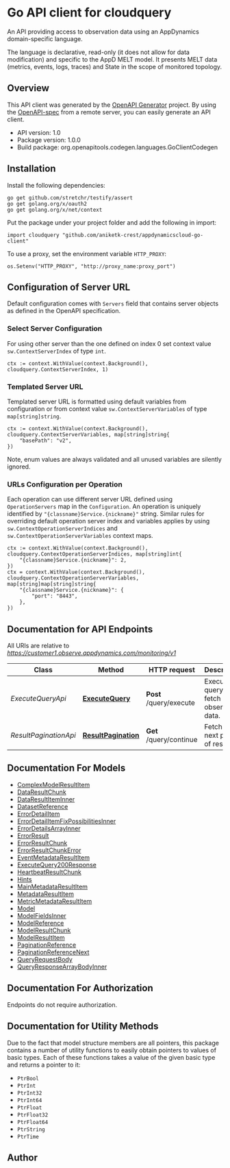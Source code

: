 # Go API client for cloudquery

An API providing access to observation data using an AppDynamics domain-specific language.

The language is declarative, read-only (it does not allow for data modification) and specific to the AppD MELT model.
It presents MELT data (metrics, events, logs, traces) and State in the scope of monitored topology.

## Overview
This API client was generated by the [OpenAPI Generator](https://openapi-generator.tech) project.  By using the [OpenAPI-spec](https://www.openapis.org/) from a remote server, you can easily generate an API client.

- API version: 1.0
- Package version: 1.0.0
- Build package: org.openapitools.codegen.languages.GoClientCodegen

## Installation

Install the following dependencies:

```shell
go get github.com/stretchr/testify/assert
go get golang.org/x/oauth2
go get golang.org/x/net/context
```

Put the package under your project folder and add the following in import:

```golang
import cloudquery "github.com/aniketk-crest/appdynamicscloud-go-client"
```

To use a proxy, set the environment variable `HTTP_PROXY`:

```golang
os.Setenv("HTTP_PROXY", "http://proxy_name:proxy_port")
```

## Configuration of Server URL

Default configuration comes with `Servers` field that contains server objects as defined in the OpenAPI specification.

### Select Server Configuration

For using other server than the one defined on index 0 set context value `sw.ContextServerIndex` of type `int`.

```golang
ctx := context.WithValue(context.Background(), cloudquery.ContextServerIndex, 1)
```

### Templated Server URL

Templated server URL is formatted using default variables from configuration or from context value `sw.ContextServerVariables` of type `map[string]string`.

```golang
ctx := context.WithValue(context.Background(), cloudquery.ContextServerVariables, map[string]string{
	"basePath": "v2",
})
```

Note, enum values are always validated and all unused variables are silently ignored.

### URLs Configuration per Operation

Each operation can use different server URL defined using `OperationServers` map in the `Configuration`.
An operation is uniquely identified by `"{classname}Service.{nickname}"` string.
Similar rules for overriding default operation server index and variables applies by using `sw.ContextOperationServerIndices` and `sw.ContextOperationServerVariables` context maps.

```golang
ctx := context.WithValue(context.Background(), cloudquery.ContextOperationServerIndices, map[string]int{
	"{classname}Service.{nickname}": 2,
})
ctx = context.WithValue(context.Background(), cloudquery.ContextOperationServerVariables, map[string]map[string]string{
	"{classname}Service.{nickname}": {
		"port": "8443",
	},
})
```

## Documentation for API Endpoints

All URIs are relative to *https://customer1.observe.appdynamics.com/monitoring/v1*

Class | Method | HTTP request | Description
------------ | ------------- | ------------- | -------------
*ExecuteQueryApi* | [**ExecuteQuery**](docs/ExecuteQueryApi.md#executequery) | **Post** /query/execute | Execute a query to fetch observation data.
*ResultPaginationApi* | [**ResultPagination**](docs/ResultPaginationApi.md#resultpagination) | **Get** /query/continue | Fetch the next page of results.


## Documentation For Models

 - [ComplexModelResultItem](docs/ComplexModelResultItem.md)
 - [DataResultChunk](docs/DataResultChunk.md)
 - [DataResultItemInner](docs/DataResultItemInner.md)
 - [DatasetReference](docs/DatasetReference.md)
 - [ErrorDetailItem](docs/ErrorDetailItem.md)
 - [ErrorDetailItemFixPossibilitiesInner](docs/ErrorDetailItemFixPossibilitiesInner.md)
 - [ErrorDetailsArrayInner](docs/ErrorDetailsArrayInner.md)
 - [ErrorResult](docs/ErrorResult.md)
 - [ErrorResultChunk](docs/ErrorResultChunk.md)
 - [ErrorResultChunkError](docs/ErrorResultChunkError.md)
 - [EventMetadataResultItem](docs/EventMetadataResultItem.md)
 - [ExecuteQuery200Response](docs/ExecuteQuery200Response.md)
 - [HeartbeatResultChunk](docs/HeartbeatResultChunk.md)
 - [Hints](docs/Hints.md)
 - [MainMetadataResultItem](docs/MainMetadataResultItem.md)
 - [MetadataResultItem](docs/MetadataResultItem.md)
 - [MetricMetadataResultItem](docs/MetricMetadataResultItem.md)
 - [Model](docs/Model.md)
 - [ModelFieldsInner](docs/ModelFieldsInner.md)
 - [ModelReference](docs/ModelReference.md)
 - [ModelResultChunk](docs/ModelResultChunk.md)
 - [ModelResultItem](docs/ModelResultItem.md)
 - [PaginationReference](docs/PaginationReference.md)
 - [PaginationReferenceNext](docs/PaginationReferenceNext.md)
 - [QueryRequestBody](docs/QueryRequestBody.md)
 - [QueryResponseArrayBodyInner](docs/QueryResponseArrayBodyInner.md)


## Documentation For Authorization

 Endpoints do not require authorization.


## Documentation for Utility Methods

Due to the fact that model structure members are all pointers, this package contains
a number of utility functions to easily obtain pointers to values of basic types.
Each of these functions takes a value of the given basic type and returns a pointer to it:

* `PtrBool`
* `PtrInt`
* `PtrInt32`
* `PtrInt64`
* `PtrFloat`
* `PtrFloat32`
* `PtrFloat64`
* `PtrString`
* `PtrTime`

## Author



